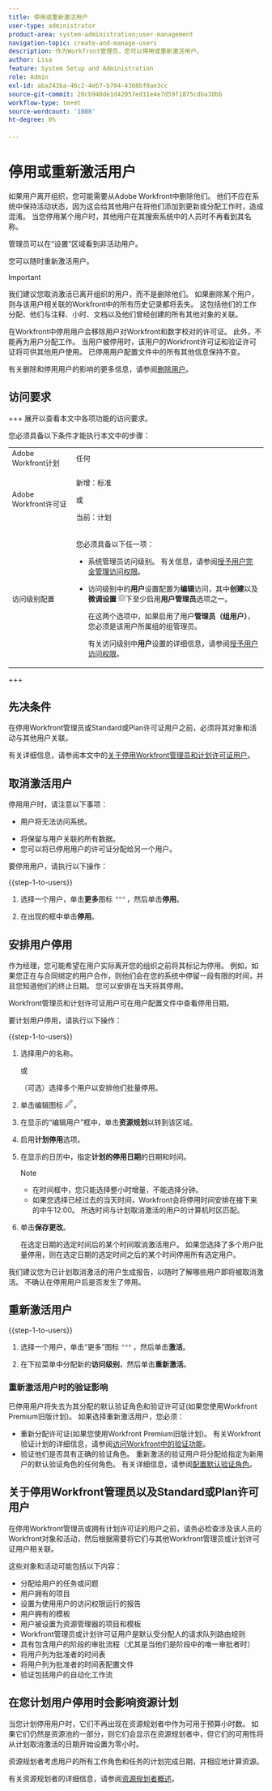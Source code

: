 ```yaml
---
title: 停用或重新激活用户
user-type: administrator
product-area: system-administration;user-management
navigation-topic: create-and-manage-users
description: 作为Workfront管理员，您可以停用或重新激活用户。
author: Lisa
feature: System Setup and Administration
role: Admin
exl-id: aba243ba-46c2-4eb7-b704-4368bf0ae3cc
source-git-commit: 20cb940de1d42057ed11e4e7d59f1875cdba38bb
workflow-type: tm+mt
source-wordcount: '1088'
ht-degree: 0%

---
```


# 停用或重新激活用户

<!--Audited 2/2024-->

<!--

>[!IMPORTANT]
>
>The procedure described on this page applies only to organizations that have not yet been onboarded to the Admin Console. If your organization has been onboarded to the Adobe Admin Console, you must perform this action through the Adobe Admin Console.
>
>For instructions on deactivating a user in the Adobe Admin Console, see the section "Remove users" in the article [Manage users individually](https://helpx.adobe.com/enterprise/using/manage-users-individually.html) or contact your Adobe Admin Console Administrator.
>
>For a list of procedures that differ based on whether your organization has been onboarded to the Adobe Admin Console, see [Platform-based administration differences (Adobe Workfront/Adobe Business Platform)](../../../administration-and-setup/get-started-wf-administration/actions-in-admin-console.md).

-->

如果用户离开组织，您可能需要从Adobe Workfront中删除他们。 他们不应在系统中保持活动状态，因为这会给其他用户在将他们添加到更新或分配工作时，造成混淆。 当您停用某个用户时，其他用户在其搜索系统中的人员时不再看到其名称。

管理员可以在“设置”区域看到非活动用户。

您可以随时重新激活用户。

>[!IMPORTANT]
>
>我们建议您取消激活已离开组织的用户，而不是删除他们。 如果删除某个用户，则与该用户相关联的Workfront中的所有历史记录都将丢失。 这包括他们的工作分配、他们与注释、小时、文档以及他们曾经创建的所有其他对象的关联。
>
>在Workfront中停用用户会移除用户对Workfront和数字校对的许可证。 此外，不能再为用户分配工作。 当用户被停用时，该用户的Workfront许可证和验证许可证将可供其他用户使用。 已停用用户配置文件中的所有其他信息保持不变。
>
>有关删除和停用用户的影响的更多信息，请参阅[删除用户](../../../administration-and-setup/add-users/create-and-manage-users/delete-a-user.md)。

## 访问要求

+++ 展开以查看本文中各项功能的访问要求。

您必须具备以下条件才能执行本文中的步骤：

<table style="table-layout:auto"> 
 <col> 
 <col> 
 <tbody> 
  <tr> 
   <td role="rowheader">Adobe Workfront计划</td> 
   <td>任何</td> 
  </tr> 
  <tr> 
   <td role="rowheader">Adobe Workfront许可证</td> 
   <td>  <p>新增：标准 </p> <p>或 </p><p>当前：计划 </p>   </td> 
  </tr> 
  <tr> 
   <td role="rowheader">访问级别配置</td> 
   <td> <p>您必须具备以下任一项：</p> 
    <ul> 
     <li> <p>系统管理员访问级别。 有关信息，请参阅<a href="../../../administration-and-setup/add-users/configure-and-grant-access/grant-a-user-full-administrative-access.md" class="MCXref xref">授予用户完全管理访问权限</a>。 </p> </li> 
     <li> <p>访问级别中的<b>用户</b>设置配置为<b>编辑</b>访问，其中<b>创建</b>以及<b>微调设置</b> <img src="assets/gear-icon-in-access-levels.png">下至少启用<b>用户管理员</b>选项之一。 </p> <p>在这两个选项中，如果启用了用户<b>管理员（组用户）</b>，您必须是该用户所属组的组管理员。</p> <p>有关访问级别中<b>用户</b>设置的详细信息，请参阅<a href="../../../administration-and-setup/add-users/configure-and-grant-access/grant-access-other-users.md" class="MCXref xref">授予用户访问权限</a>。</p> </li> 
    </ul> </td> 
  </tr> 
 </tbody> 
</table>

+++

## 先决条件

在停用Workfront管理员或Standard或Plan许可证用户之前，必须将其对象和活动与其他用户关联。

有关详细信息，请参阅本文中的[关于停用Workfront管理员和计划许可证用户](#about-deactivating-workfront-administrators-and-plan-license-users)。

## 取消激活用户

停用用户时，请注意以下事项：

* 用户将无法访问系统。
<!--* The user will be removed from Frame.io review links, assets, projects, and accounts.
   * Reactivating the user does not automatically add them back to the Frame.io items. You must reassign the user manually to Workfront projects, tasks, and assets that require Frame.io collaboration.-->
* 将保留与用户关联的所有数据。
* 您可以将已停用用户的许可证分配给另一个用户。

要停用用户，请执行以下操作：

{{step-1-to-users}}

1. 选择一个用户，单击&#x200B;**更多**&#x200B;图标![](assets/more-icon.png)，然后单击&#x200B;**停用**。

1. 在出现的框中单击&#x200B;**停用**。

## 安排用户停用

作为经理，您可能希望在用户实际离开您的组织之前将其标记为停用。 例如，如果您正在与合同绑定的用户合作，则他们会在您的系统中停留一段有限的时间，并且您知道他们的终止日期。 您可以安排在当天将其停用。

Workfront管理员和计划许可证用户可在用户配置文件中查看停用日期。

要计划用户停用，请执行以下操作：

{{step-1-to-users}}

1. 选择用户的名称。

   或

   （可选）选择多个用户以安排他们批量停用。

1. 单击编辑图标![](assets/edit-icon.png)。
1. 在显示的“编辑用户”框中，单击&#x200B;**资源规划**&#x200B;以转到该区域。
1. 启用&#x200B;**计划停用**&#x200B;选项。

1. 在显示的日历中，指定&#x200B;**计划的停用日期**&#x200B;的日期和时间。

   >[!NOTE]
   >
   >* 在时间框中，您只能选择整小时增量，不能选择分钟。
   >* 如果您选择已经过去的当天时间，Workfront会将停用时间安排在接下来的中午12:00。 所选时间与计划取消激活的用户的计算机时区匹配。

1. 单击&#x200B;**保存更改**。

   在选定日期的选定时间后的某个时间取消激活用户。 如果您选择了多个用户批量停用，则在选定日期的选定时间之后的某个时间停用所有选定用户。

我们建议您为已计划取消激活的用户生成报告，以随时了解哪些用户即将被取消激活。 不确认在停用用户后是否发生了停用。

## 重新激活用户

{{step-1-to-users}}

1. 选择一个用户，单击“更多”图标![](assets/more-icon.png)，然后单击&#x200B;**激活**。

1. 在下拉菜单中分配新的&#x200B;**访问级别**，然后单击&#x200B;**重新激活**。
<!--
### Asset review and approval impact when you reactivate a user

Deactivated users lose access to their assigned Frame.io accounts as well as assigned projects, assets, and review links. If you choose to reactivate the user, you must manually reassign them to projects, tasks, and assets that require Frame.io collaboration. -->

### 重新激活用户时的验证影响

已停用用户将失去为其分配的默认验证角色和验证许可证(如果您使用Workfront Premium旧版计划)。 如果选择重新激活用户，您必须：

* 重新分配许可证(如果您使用Workfront Premium旧版计划)。 有关Workfront验证计划的详细信息，请参阅[访问Workfront中的验证功能](../../../administration-and-setup/manage-workfront/configure-proofing/access-to-proofing-functionality.md)。
* 验证他们是否具有正确的验证角色。 重新激活的验证用户将分配给指定为新用户的默认验证角色的任何角色。 有关详细信息，请参阅[配置默认验证角色](../../../administration-and-setup/manage-workfront/configure-proofing/configure-default-proofing-roles.md)。

## 关于停用Workfront管理员以及Standard或Plan许可用户

在停用Workfront管理员或拥有计划许可证的用户之前，请务必检查涉及该人员的Workfront对象和活动，然后根据需要将它们与其他Workfront管理员或计划许可证用户相关联。

这些对象和活动可能包括以下内容：

* 分配给用户的任务或问题
* 用户拥有的项目
* 设置为使用用户的访问权限运行的报告
* 用户拥有的模板
* 用户被设置为资源管理器的项目和模板
* Workfront管理员或计划许可证用户是默认受分配人的请求队列路由规则
* 具有包含用户的阶段的审批流程（尤其是当他们是阶段中的唯一审批者时）
* 将用户列为批准者的时间表
* 将用户列为批准者的时间表配置文件
* 验证包括用户的自动化工作流

## 在您计划用户停用时会影响资源计划

当您计划停用用户时，它们不再出现在资源规划者中作为可用于预算小时数。 如果它们仍然是资源池的一部分，则它们会显示在资源规划者中，但它们的可用性将从计划取消激活的日期开始设置为零小时。

资源规划者考虑用户的所有工作角色和任务的计划完成日期，并相应地计算资源。

有关资源规划者的详细信息，请参阅[资源规划者概述](../../../resource-mgmt/resource-planning/get-started-resource-planner.md)。
